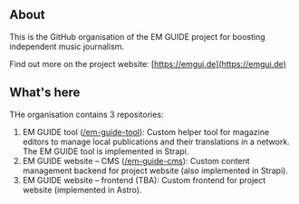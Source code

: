 ## About

This is the GitHub organisation of the EM GUIDE project for boosting independent music journalism. 

Find out more on the project website: [https://emgui.de](https://emgui.de)

## What's here

THe organisation contains 3 repositories:

1. EM GUIDE tool ([/em-guide-tool](https://github.com/EM-GUIDE/em-guide-tool)): Custom helper tool for magazine editors to manage local publications and their translations in a network. The EM GUIDE tool is implemented in Strapi. 
2. EM GUIDE website – CMS ([/em-guide-cms](https://github.com/EM-GUIDE/em-guide-cms)): Custom content management backend for project website (also implemented in Strapi). 
3. EM GUIDE website – frontend (TBA): Custom frontend for project website (implemented in Astro). 


<!--

**Here are some ideas to get you started:**

🙋‍♀️ A short introduction - what is your organization all about?
🌈 Contribution guidelines - how can the community get involved?
👩‍💻 Useful resources - where can the community find your docs? Is there anything else the community should know?
🍿 Fun facts - what does your team eat for breakfast?
🧙 Remember, you can do mighty things with the power of [Markdown](https://docs.github.com/github/writing-on-github/getting-started-with-writing-and-formatting-on-github/basic-writing-and-formatting-syntax)
-->
